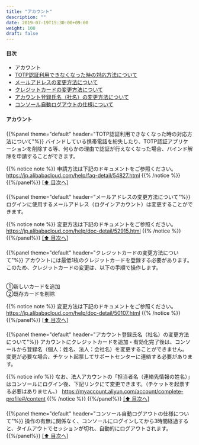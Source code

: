 ```yaml
---
title: "アカウント"
description: ""
date: 2019-07-19T15:30:00+09:00
weight: 100
draft: false
---
```

<h4 id="index">目次</h4>

* アカウント
 * [TOTP認証利用できなくなった時の対応方法について](#TOTP認証利用できなくなった時の対応方法について)
 * [メールアドレスの変更方法について](#メールアドレスの変更方法について)
 * [クレジットカードの変更方法について](#クレジットカードの変更方法について)
 * [アカウント登録氏名（社名）の変更方法について](#アカウント登録氏名（社名）の変更方法について)
 * [コンソール自動ログアウトの仕様について](#コンソール自動ログアウトの仕様について)

#### アカウント
<h4 id="TOTP認証利用できなくなった時の対応方法について"></h4>
{{%panel theme="default" header="TOTP認証利用できなくなった時の対応方法について"%}}
バインドしている携帯電話を紛失したり、TOTP認証アプリケーションを削除する等、何らかの理由で認証が行えなくなった場合、バインド解除を申請することができます。

{{% notice note %}}
申請方法は下記のドキュメントをご参照ください。<br>
https://jp.alibabacloud.com/help/faq-detail/54827.html
{{% /notice %}}
{{%/panel%}}
<a href="#index">[⬆ 目次へ]</a>

<h4 id="メールアドレスの変更方法について"></h4>
{{%panel theme="default" header="メールアドレスの変更方法について"%}}
ログインに使用するメールアドレス（ログインアカウント）は変更することができます。

{{% notice note %}}
変更方法は下記のドキュメントをご参照ください。<br>
https://jp.alibabacloud.com/help/doc-detail/52915.html
{{% /notice %}}
{{%/panel%}}
<a href="#index">[⬆ 目次へ]</a>

<h4 id="クレジットカードの変更方法について"></h4>
{{%panel theme="default" header="クレジットカードの変更方法について"%}}
アカウントには最低1枚のクレジットカードを登録する必要があります。<br>
このため、クレジットカードの変更は、以下の手順で操作します。<br><br>

①新しいカードを追加<br>
②既存カードを削除

{{% notice note %}}
変更方法は下記のドキュメントをご参照ください。<br>
https://jp.alibabacloud.com/help/doc-detail/50107.html
{{% /notice %}}
{{%/panel%}}
<a href="#index">[⬆ 目次へ]</a>

<h4 id="アカウント登録氏名（社名）の変更方法について"></h4>
{{%panel theme="default" header="アカウント登録氏名（社名）の変更方法について"%}}
アカウントにクレジットカードを追加・有効化完了後は、コンソールから登録名（個人：姓名、法人：会社名）を変更することができません。<br>
変更が必要な場合、チケット起票してサポートセンターに連絡する必要があります。

{{% notice info %}}
なお、法人アカウントの「担当者名（連絡先情報の姓名）」はコンソールにログイン後、下記リンクにて変更できます。（チケットを起票する必要はありません。）
https://myaccount.aliyun.com/account/complete-profile#/content
{{% /notice %}}
{{%/panel%}}
<a href="#index">[⬆ 目次へ]</a>

<h4 id="コンソール自動ログアウトの仕様について"></h4>
{{%panel theme="default" header="コンソール自動ログアウトの仕様について"%}}
操作の有無に関係なく、コンソールにログインしてから3時間経過すると、タイムアウトでセッションが切れ、自動的にログアウトされます。
{{%/panel%}}
<a href="#index">[⬆ 目次へ]</a>

